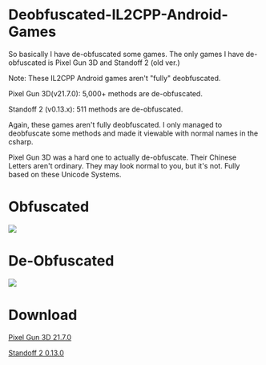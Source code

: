 # Deobfuscated-IL2CPP-Android-Games
So basically I have de-obfuscated some games. 
The only games I have de-obfuscated is Pixel Gun 3D and Standoff 2 (old ver.)

Note: These IL2CPP Android games aren't "fully" deobfuscated. 

Pixel Gun 3D(v21.7.0): 5,000+ methods are de-obfuscated.

Standoff 2 (v0.13.x): 511 methods are de-obfuscated.

Again, these games aren't fully deobfuscated. I only managed to deobfuscate some methods and made it viewable with normal names in the csharp.

Pixel Gun 3D was a hard one to actually de-obfuscate. Their Chinese Letters aren't ordinary. They may look normal to you, but it's not. Fully based on these Unicode Systems.

# Obfuscated
![](https://i.imgur.com/MSHfBKQ.png)

# De-Obfuscated
![](https://i.imgur.com/yazktJx.png)

# Download
[Pixel Gun 3D 21.7.0](https://github.com/SliceCast/Deobfuscated-Android-Games/releases/download/CSharp/PG3DDeobfuscation21.7.0.cs)

[Standoff 2 0.13.0](https://github.com/SliceCast/Deobfuscated-Android-Games/releases/download/CSharp/Standoff2.cs)
